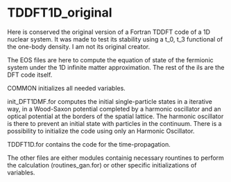 # TDDFT1D_original
Here is conserved the original version of a Fortran TDDFT code of a 1D nuclear system. It was made to test its stability using a t_0, t_3 functional of the one-body density. I am not its original creator.

The EOS files are here to compute the equation of state of the fermionic system under the 1D infinite matter approximation.
The rest of the ils are the DFT code itself.

COMMON initializes all needed variables.

init_DFT1DMF.for computes the initial single-particle states in a iterative way, in a Wood-Saxon potential completed by a harmonic oscillator and an optical potential at the borders of the spatial lattice. The harmonic oscillator is there to prevent an initial state with particles in the continuum. There is a possibility to initialize the code using only an Harmonic Oscillator.

TDDFT1D.for contains the code for the time-propagation.

The other files are either modules containig necessary rountines to perform the calculation (routines_gan.for) or other specific initializations of variables.
